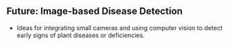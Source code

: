 ## Future: Image-based Disease Detection
- Ideas for integrating small cameras and using computer vision to detect early signs of plant diseases or deficiencies.
